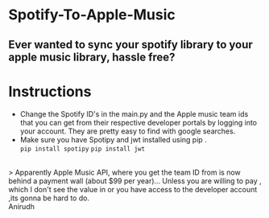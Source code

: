 # Spotify-To-Apple-Music
Ever wanted to sync your spotify library to your apple music library, hassle free? 
---
# Instructions
+ Change the Spotify ID's in the main.py and the Apple music team ids that you can get from their respective developer portals by logging into your account. They are pretty easy to find with google searches.
+ Make sure you have Spotipy and jwt installed using pip . <br>
  `pip install spotipy`
  `pip install jwt`

<br>
> Apparently Apple Music API, where you get the team ID from is now behind a payment wall (about $99 per year)... Unless you are willing to pay , which I don't see the value in or you have access to the developer account ,its gonna be hard to do. 

<br>
Anirudh
